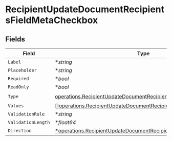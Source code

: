 # RecipientUpdateDocumentRecipientsFieldMetaCheckbox


## Fields

| Field                                                                                                                                                  | Type                                                                                                                                                   | Required                                                                                                                                               | Description                                                                                                                                            |
| ------------------------------------------------------------------------------------------------------------------------------------------------------ | ------------------------------------------------------------------------------------------------------------------------------------------------------ | ------------------------------------------------------------------------------------------------------------------------------------------------------ | ------------------------------------------------------------------------------------------------------------------------------------------------------ |
| `Label`                                                                                                                                                | **string*                                                                                                                                              | :heavy_minus_sign:                                                                                                                                     | N/A                                                                                                                                                    |
| `Placeholder`                                                                                                                                          | **string*                                                                                                                                              | :heavy_minus_sign:                                                                                                                                     | N/A                                                                                                                                                    |
| `Required`                                                                                                                                             | **bool*                                                                                                                                                | :heavy_minus_sign:                                                                                                                                     | N/A                                                                                                                                                    |
| `ReadOnly`                                                                                                                                             | **bool*                                                                                                                                                | :heavy_minus_sign:                                                                                                                                     | N/A                                                                                                                                                    |
| `Type`                                                                                                                                                 | [operations.RecipientUpdateDocumentRecipientsFieldMetaTypeCheckbox](../../models/operations/recipientupdatedocumentrecipientsfieldmetatypecheckbox.md) | :heavy_check_mark:                                                                                                                                     | N/A                                                                                                                                                    |
| `Values`                                                                                                                                               | [][operations.RecipientUpdateDocumentRecipientsValue2](../../models/operations/recipientupdatedocumentrecipientsvalue2.md)                             | :heavy_minus_sign:                                                                                                                                     | N/A                                                                                                                                                    |
| `ValidationRule`                                                                                                                                       | **string*                                                                                                                                              | :heavy_minus_sign:                                                                                                                                     | N/A                                                                                                                                                    |
| `ValidationLength`                                                                                                                                     | **float64*                                                                                                                                             | :heavy_minus_sign:                                                                                                                                     | N/A                                                                                                                                                    |
| `Direction`                                                                                                                                            | [*operations.RecipientUpdateDocumentRecipientsDirection](../../models/operations/recipientupdatedocumentrecipientsdirection.md)                        | :heavy_minus_sign:                                                                                                                                     | N/A                                                                                                                                                    |